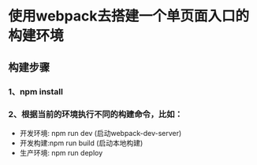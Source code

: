 # 使用webpack去搭建一个单页面入口的构建环境
## 构建步骤
### 1、npm install
### 2、根据当前的环境执行不同的构建命令，比如：
* 开发环境: npm run dev (启动webpack-dev-server)
* 开发构建:npm run build (启动本地构建)
* 生产环境: npm run deploy 